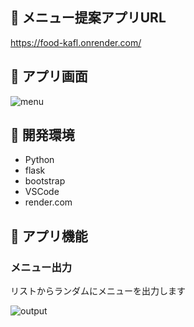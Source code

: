 ## :fork_and_knife: メニュー提案アプリURL

https://food-kafl.onrender.com/

## :fork_and_knife: アプリ画面

![menu](https://github.com/user-attachments/assets/b307f60f-c2de-411f-b3ce-0ed294a859a4)

## :fork_and_knife: 開発環境 

- Python
- flask
- bootstrap
- VSCode
- render.com

## :fork_and_knife: アプリ機能

### メニュー出力

リストからランダムにメニューを出力します

![output](https://github.com/user-attachments/assets/b43f9dc6-2e68-4a1d-88a2-a854f5cd886b)
